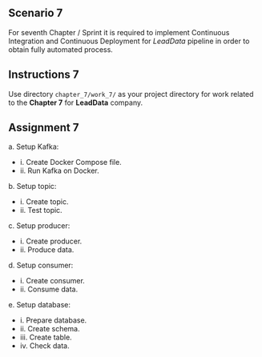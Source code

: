 ## Scenario 7
For seventh Chapter / Sprint it is required to implement Continuous Integration and Continuous Deployment for *LeadData* pipeline in order to obtain fully automated process.

## Instructions 7
Use directory `chapter_7/work_7/` as your project directory for work related to the **Chapter 7** for **LeadData** company.

## Assignment 7
a. Setup Kafka:
* i. Create Docker Compose file.
* ii. Run Kafka on Docker.

b. Setup topic:
* i. Create topic.
* ii. Test topic.

c. Setup producer:
* i. Create producer.
* ii. Produce data.

d. Setup consumer:
* i. Create consumer.
* ii. Consume data.

e. Setup database:
* i. Prepare database.
* ii. Create schema.
* iii. Create table.
* iv. Check data.